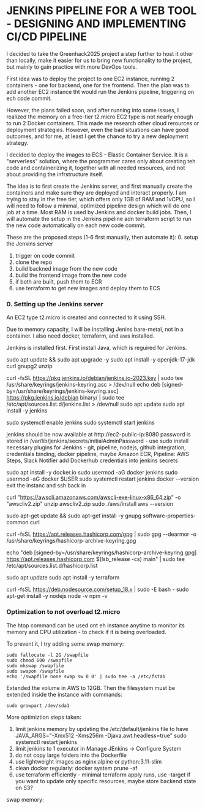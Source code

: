 # JENKINS PIPELINE FOR A WEB TOOL - DESIGNING AND IMPLEMENTING CI/CD PIPELINE

I decided to take the Greenhack2025 project a step further to host it other than locally, make it easier for us to bring new functionality to the project, but mainly to gain practice with more DevOps tools. 

First idea was to deploy the project to one EC2 instance, running 2 containers - one for backend, one for the frontend. Then the plan was to add another EC2 instance tht would run the Jenkins pipeline, triggering on ech code commit. 

However, the plans failed soon, and after running into some issues, I realized the memory on a free-tier t2.micro EC2 type is not nearly enough to run 2 Docker containers. This made me research other cloud rerources or deployment strategies. However, even the bad situations can have good outcomes, and for me, at least I get the chance to try a new deployment strategy. 

I decided to deploy the images to ECS - Elastic Container Service. It is a "serverless" solution, where the programmer cares only about creating teh code and containerizing it, together with all needed resources, and not about providing the infrstructure itself. 

The idea is to first create the Jenkins server, and first manually create the containers and make sure they are deployed and interact properly. I am trying to stay in the free tier, which offers only 1GB of RAM and 1vCPU, so I will need to follow a minimal, optimized pipeline design which will do one job at a time. Most RAM is used by Jenkins and docker build jobs.
Then, I will automate the setup in the Jenkins pipeline adn terraform script to run the new code automatically on each new code commit. 

These are the proposed steps (1-6 first manually, then automate it): 
0. setup the Jenkins server 
1. trigger on code commit 
2. clone the repo
3. build backned image from the new code
4. build the frontend image from the new code
5. if both are built, push them to ECR
6. use terraform to get new images and deploy them to ECS

### 0. Setting up the Jenkins server

An EC2 type t2.micro is created and connected to it using SSH. 

Due to memory capacity, I will be installing Jenins bare-metal, not in a container. I also need docker, terraform, and aws installed.

Jenkins is installed first. First install Java, which is reguired for Jenkins. 

sudo apt update && sudo apt upgrade -y
sudo apt install -y openjdk-17-jdk curl gnupg2 unzip
<!-- verify java version java -version -->
<!-- adding Jenkins Repository and installing Jenkins -->
curl -fsSL https://pkg.jenkins.io/debian/jenkins.io-2023.key | sudo tee \
  /usr/share/keyrings/jenkins-keyring.asc > /dev/null
echo deb [signed-by=/usr/share/keyrings/jenkins-keyring.asc] \
  https://pkg.jenkins.io/debian binary/ | sudo tee \
  /etc/apt/sources.list.d/jenkins.list > /dev/null
sudo apt update
sudo apt install -y jenkins
<!-- Start Jenkins and enable it on boot: -->
sudo systemctl enable jenkins
sudo systemctl start jenkins

<!-- finish jenkins setup in browser -->
jenkins should be now available at http://ec2-public-ip:8080
password is stored in /var/lib/jenkins/secrets/initialAdminPassword - use sudo
install necessary plugins for Jenkins - git, pipeline, nodejs, github integration, credentials binding, docker pipeline, maybe Amazon ECR, Pipeline: AWS Steps, Slack Notifier
add Dockerhub credentials into jenkins secrets 

<!-- install Docker -->
sudo apt install -y docker.io
sudo usermod -aG docker jenkins
sudo usermod -aG docker $USER
sudo systemctl restart jenkins
docker --version
exit the instanc and ssh back in

<!-- install aws cli -->
curl "https://awscli.amazonaws.com/awscli-exe-linux-x86_64.zip" -o "awscliv2.zip"
unzip awscliv2.zip
sudo ./aws/install
aws --version

<!-- install terraform -->
sudo apt-get update && sudo apt-get install -y gnupg software-properties-common curl

curl -fsSL https://apt.releases.hashicorp.com/gpg | sudo gpg --dearmor -o /usr/share/keyrings/hashicorp-archive-keyring.gpg

echo "deb [signed-by=/usr/share/keyrings/hashicorp-archive-keyring.gpg] https://apt.releases.hashicorp.com $(lsb_release -cs) main" | sudo tee /etc/apt/sources.list.d/hashicorp.list

sudo apt update
sudo apt install -y terraform

<!-- install npm -->
curl -fsSL https://deb.nodesource.com/setup_18.x | sudo -E bash -
sudo apt-get install -y nodejs
node -v
npm -v

### Optimization to not overload t2.micro

The htop command can be used ont eh instance anytime to monitor its memory and CPU utilization - to check if it is being overloaded. 

To prevent it, I try adding some swap memory:
```
sudo fallocate -l 2G /swapfile
sudo chmod 600 /swapfile
sudo mkswap /swapfile
sudo swapon /swapfile
echo '/swapfile none swap sw 0 0' | sudo tee -a /etc/fstab
```

Extended the volume in AWS to 12GB. Then the filesystem must be extended inside the instance with commands:
```
sudo growpart /dev/sda1
```

More optimiztion steps taken: 
1. limit jenkins memory by updating the /etc/default/jenkins file to have JAVA_ARGS="-Xmx512 -Xms256m -Djava.awt.headless=true"
sudo systemctl restart jenkins
2. limit jenkins to 1 executor in Manage JEnkins -> Configure System
3. do not copy large folders into the Dockerfile
4. use lightweight images as nginx:alpine or python:3.11-slim
5. clean docker regularly: docker system prune -af
6. use terraform efficiently - minimal terraform apply runs, use -target if you want to update only specific resources, maybe store backend state on S3? 

swap memory: 



<!-- this setup was for one ec2 without jenkins - but it was too small to host 2 containers
# SETUP FOR THE EC2 INSTANCE - user data script

sudo apt update
sudo apt install -y ca-certificates curl gnupg lsb-release

### add officila docker key
sudo mkdir -p /etc/apt/keyrings
curl -fsSL https://download.docker.com/linux/ubuntu/gpg | \
  sudo gpg --dearmor -o /etc/apt/keyrings/docker.gpg

### add docker's apt repository
echo "deb [arch=$(dpkg --print-architecture) signed-by=/etc/apt/keyrings/docker.gpg] https://download.docker.com/linux/ubuntu $(lsb_release-cs) stable" | sudo tee /etc/apt/sources.list.d/docker.list > /dev/null

### update package list and install docker 
sudo apt update
sudo apt install -y docker-ce docker-ce-cli containerd.io docker-buildx-plugin docker-compose-plugin

### run docker without sudo
sudo usermod -aG docker $USER
newgrp docker

# Start Docker now - containers will not run unless manually started
sudo systemctl start docker

# Enable Docker to start on boot - so docker will automatically start when instance boots, so we do not have to start it manually
sudo systemctl enable docker

### install git and docker compose
sudo apt install -y git
sudo apt install docker-compose-plugin
docker compose up -d

### pull the code initially
git clone https://github.com/mifavoyke/GreenHack.git app

# FRONTEND 
cd greenhack/app/frontend

### build the frontend after change
# docker build -t my-frontend .

### !!! variables are stored in local .env file and inject environment variables at build time via --build-arg

set -a
source .env
set +a

export $(cat .env | xargs) && docker build  \
--build-arg REACT_APP_API_URL=$REACT_APP_API_URL \
--build-arg REACT_APP_OPENSTREETMAP_URL=$REACT_APP_OPENSTREETMAP_URL \
--build-arg REACT_APP_ZABAGED_220V=$REACT_APP_ZABAGED_220V \
--build-arg REACT_APP_ZABAGED_400V=$REACT_APP_ZABAGED_400V \
-t my-frontend .

### run the container 
docker run -d -p 80:80 --name frontend my-frontend

# BACKEND
cd greenhack/app/backend

##### do not need to use .venv inside a Docker container - Docker isolates everything inside the container so we are already using a clean Python environment via the base image (e.g., python:3.10-slim) so .venv would be redundant

### build the backend after change
docker build -t my-backend .

### run the container 
docker run -d -p 5000:5000 --name backend my-backend

### WHAT HAPPENS: cannot copy the corine db into docker as it is too big  -->




